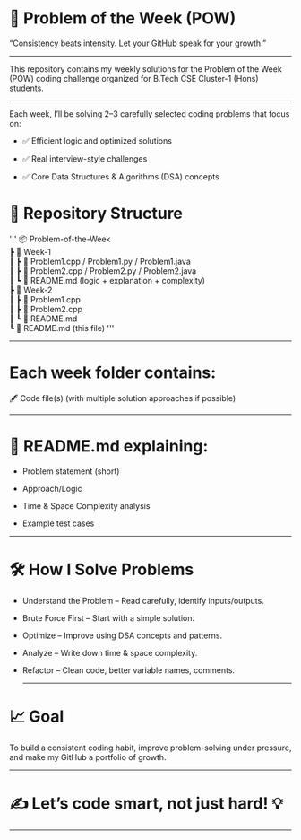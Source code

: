 # 🚀 Problem of the Week (POW)

“Consistency beats intensity. Let your GitHub speak for your growth.”

---

This repository contains my weekly solutions for the Problem of the Week (POW) coding challenge organized for B.Tech CSE Cluster-1 (Hons) students.

---

Each week, I’ll be solving 2–3 carefully selected coding problems that focus on:

- ✅ Efficient logic and optimized solutions

- ✅ Real interview-style challenges

- ✅ Core Data Structures & Algorithms (DSA) concepts

# 📂 Repository Structure
'''
📦 Problem-of-the-Week  
 ┣ 📂 Week-1  
 ┃ ┣ 📜 Problem1.cpp / Problem1.py / Problem1.java  
 ┃ ┣ 📜 Problem2.cpp / Problem2.py / Problem2.java  
 ┃ ┗ 📜 README.md  (logic + explanation + complexity)  
 ┣ 📂 Week-2  
 ┃ ┣ 📜 Problem1.cpp  
 ┃ ┣ 📜 Problem2.cpp  
 ┃ ┗ 📜 README.md  
 ┗ 📜 README.md (this file)
 '''

 ---

 # Each week folder contains:

🖋 Code file(s) (with multiple solution approaches if possible)

---

# 📄 README.md explaining:

- Problem statement (short)

- Approach/Logic

- Time & Space Complexity analysis

- Example test cases

---

# 🛠 How I Solve Problems

- Understand the Problem – Read carefully, identify inputs/outputs.

- Brute Force First – Start with a simple solution.

- Optimize – Improve using DSA concepts and patterns.

- Analyze – Write down time & space complexity.

- Refactor – Clean code, better variable names, comments.

  ---

# 📈 Goal

To build a consistent coding habit, improve problem-solving under pressure, and make my GitHub a portfolio of growth.

---

# ✍️ Let’s code smart, not just hard! 💡

---
